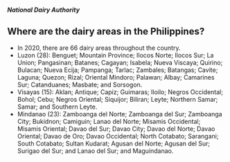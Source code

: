 ##### National Dairy Authority

## Where are the dairy areas in the Philippines?


 - In 2020, there are 66 dairy areas throughout the country. 
 - Luzon (28): Benguet; Mountain Province; Ilocos Norte; Ilocos Sur; La Union; Pangasinan; Batanes; Cagayan; Isabela; Nueva Viscaya; Quirino; Bulacan; Nueva Ecija; Pampanga; Tarlac; Zambales; Batangas; Cavite; Laguna; Quezon; Rizal; Oriental Mindoro; Palawan; Albay; Camarines Sur; Catanduanes; Masbate; and Sorsogon.
 - Visayas (15): Aklan; Antique; Capiz; Guimaras; Iloilo; Negros Occidental; Bohol; Cebu; Negros Oriental; Siquijor; Biliran; Leyte; Northern Samar; Samar; and Southern Leyte.
 - Mindanao (23): Zamboanga del Norte; Zamboanga del Sur; Zamboanga City; Bukidnon; Camiguin; Lanao del Norte; Misamis Occidental; Misamis Oriental; Davao del Sur; Davao City; Davao del Norte; Davao Oriental; Davao de Oro; Davao Occidental; North Cotabato; Sarangani; South Cotabato; Sultan Kudarat; Agusan del Norte; Agusan del Sur; Surigao del Sur; and Lanao del Sur; and Maguindanao.
